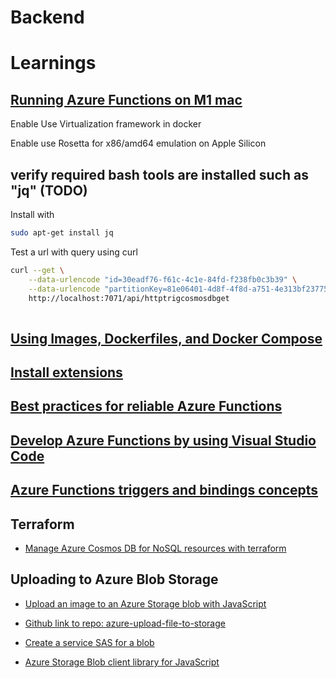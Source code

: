 # Backend



# Learnings
## [Running Azure Functions on M1 mac](https://jimbobbennett.dev/blogs/azure-functions-python-m1/)
Enable Use Virtualization framework in docker

Enable use Rosetta for x86/amd64 emulation on Apple Silicon

## verify required bash tools are installed such as "jq" (TODO)
Install with 
```bash
sudo apt-get install jq
```

Test a url with query using curl
```bash
curl --get \
    --data-urlencode "id=30eadf76-f61c-4c1e-84fd-f238fb0c3b39" \
    --data-urlencode "partitionKey=81e06401-4d8f-4f8d-a751-4e313bf23775" \
    http://localhost:7071/api/httptrigcosmosdbget
    
```


## [Using Images, Dockerfiles, and Docker Compose](https://containers.dev/guide/dockerfile)

## [Install extensions](https://learn.microsoft.com/en-us/azure/azure-functions/functions-run-local?tabs=linux%2Cportal%2Cv2%2Cbash&pivots=programming-language-csharp#install-extensions)

## [Best practices for reliable Azure Functions](https://learn.microsoft.com/en-us/azure/azure-functions/functions-best-practices?tabs=csharp)

## [Develop Azure Functions by using Visual Studio Code](https://learn.microsoft.com/en-us/azure/azure-functions/functions-develop-vs-code?tabs=csharp)

## [Azure Functions triggers and bindings concepts](https://learn.microsoft.com/en-us/azure/azure-functions/functions-triggers-bindings?tabs=csharp#supported-bindings)

## Terraform
- [Manage Azure Cosmos DB for NoSQL resources with terraform](https://learn.microsoft.com/en-us/azure/cosmos-db/nosql/manage-with-terraform)

## Uploading to Azure Blob Storage
- [Upload an image to an Azure Storage blob with JavaScript](https://learn.microsoft.com/en-us/azure/developer/javascript/tutorial/browser-file-upload-azure-storage-blob?tabs=github-codespaces)

- [Github link to repo: azure-upload-file-to-storage](https://github.com/vitaovich/azure-typescript-e2e-apps/tree/main/azure-upload-file-to-storage)

- [Create a service SAS for a blob](https://learn.microsoft.com/en-us/azure/storage/blobs/sas-service-create-dotnet#create-a-service-sas-for-a-blob)

- [Azure Storage Blob client library for JavaScript](https://github.com/Azure/azure-sdk-for-js/tree/main/sdk/storage/storage-blob#with-sas-token)

